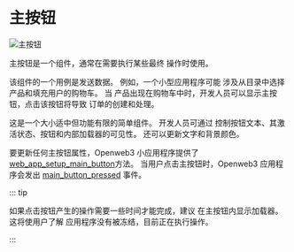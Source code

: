 # 主按钮

![主按钮](/components/main-button.png)

主按钮是一个组件，通常在需要执行某些最终
操作时使用。

该组件的一个用例是发送数据。 例如，一个小型应用程序可能
涉及从目录中选择产品和填充用户的购物车。 当
产品出现在购物车中时，开发人员可以显示主按钮，点击该按钮将导致
订单的创建和处理。

这是一个大小适中但功能有限的简单组件。 开发人员可通过
控制按钮文本、其激活状态、按钮和内部加载器的可见性。
还可以更新文字和背景颜色。

要更新任何主按钮属性，Openweb3 小应用程序提供了
[web_app_setup_main_button](methods.md#web-app-setup-main-button)方法。
当用户点击主按钮时，Openweb3 应用程序会发出
[main_button_pressed](events.md#main-button-pressed) 事件。

::: tip

如果点击按钮产生的操作需要一些时间才能完成，建议
在主按钮内显示加载器。 这将使用户了解
应用程序没有被冻结，目前正在执行操作。

:::
